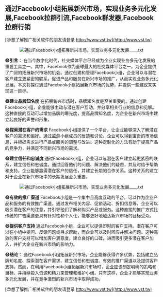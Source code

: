 ## **通过Facebook小组拓展新兴市场，实现业务多元化发展,Facebook拉群引流,Facebook群发器,Facebook拉群行销**

[😍想了解推广相关软件的朋友请登录 http://www.vst.tw](http://www.vst.tw)

 <center><img src="https://vst.tw/MP4/tuiguang/png/3.png" alt="通过Facebook小组拓展新兴市场，实现业务多元化发展____.txt"></center>

**😄引言：**
在当今数字化时代，社交媒体平台已经成为企业实现业务多元化发展的重要工具之一。其中，Facebook作为全球最大的社交媒体平台之一，为企业提供了广阔的拓展新兴市场的机会。通过创建和管理Facebook小组，企业可以与潜在客户建立更紧密的联系，促进产品和服务在新兴市场的推广，从而实现业务多元化发展。本文将探讨通过Facebook小组拓展新兴市场的优势，并提供一些建议来实现这一目标。

**😄建立品牌知名度**
在拓展新兴市场时，品牌知名度是至关重要的。通过创建Facebook小组，企业能够主动与潜在客户互动，并分享相关行业的信息和见解。这种直接的互动可以增加品牌的曝光度，提高品牌知名度，为企业在新兴市场中建立起良好的声誉和形象。

**😄探索潜在客户的需求**
Facebook小组提供了一个平台，让企业能够深入了解潜在客户的需求和偏好。通过监测小组成员的反馈和讨论，企业可以得到宝贵的市场信息，并根据需求进行产品或服务的调整与改进。这种定制化的方法有助于提高产品的竞争力，并满足不同新兴市场的需求。

**😄建立信任和忠诚度**
通过Facebook小组，企业可以与潜在客户建立起更紧密的联系，建立信任和忠诚度。通过回答他们的问题、解决他们的疑虑，并及时给予帮助和支持，企业能够赢得潜在客户的信任，并建立长期的合作关系。这种关系的建立对于企业在新兴市场中的长期发展至关重要。

 <center><img src="https://vst.tw/MP4/tuiguang/png/6.png" alt="通过Facebook小组拓展新兴市场，实现业务多元化发展____.txt"></center>

**😄有效的推广渠道**
Facebook小组是一个集中且高度互动的平台，可以作为企业产品和服务的有效推广渠道。通过发布相关内容、促销活动、折扣信息等，企业可以吸引潜在客户的注意，并引导他们了解和购买产品或服务。这种直接的推广方式比传统的广告渠道更具有针对性和个人化，能够更好地触达新兴市场的目标受众。

**😄提供客户支持**
通过Facebook小组，企业可以提供即时的客户支持。潜在客户可以在小组中提问、反馈问题或寻求帮助，而企业可以及时回应并解决问题。这种高效的客户支持可以增加客户满意度，建立良好的口碑，进而吸引更多潜在客户加入，并扩大企业在新兴市场的影响力。

**😄结论：**
通过Facebook小组拓展新兴市场，企业能够获得许多优势，包括建立品牌知名度、探索潜在客户需求、建立信任和忠诚度、有效的推广渠道以及提供客户支持。然而，在利用Facebook小组拓展新兴市场时，企业应该制定明确的策略和目标，并持续投入资源和精力来管理和维护小组。只有这样，企业才能够实现业务多元化发展，并在竞争激烈的新兴市场中取得成功。

[😍想了解推广相关软件的朋友请登录 http://www.vst.tw](http://www.vst.tw)



